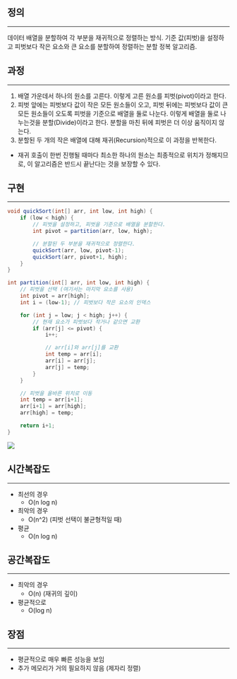 ## 정의

---

데이터 배열을 분할하여 각 부분을 재귀적으로 정렬하는 방식. 기준 값(피벗)을 설정하고 피벗보다 작은 요소와 큰 요소를 분할하여 정렬하는 분할 정복 알고리즘.

## 과정

---

1. 배열 가운데서 하나의 원소를 고른다. 이렇게 고른 원소를 피벗(pivot)이라고 한다.
2. 피벗 앞에는 피벗보다 값이 작은 모든 원소들이 오고, 피벗 뒤에는 피벗보다 값이 큰 모든 원소들이 오도록 피벗을 기준으로 배열을 둘로 나눈다. 이렇게 배열을 둘로 나누는것을 분할(Divide)이라고 한다. 분할을 마친 뒤에 피벗은 더 이상 움직이지 않는다.
3. 분할된 두 개의 작은 배열에 대해 재귀(Recursion)적으로 이 과정을 반복한다.
- 재귀 호출이 한번 진행될 때마다 최소한 하나의 원소는 최종적으로 위치가 정해지므로, 이 알고리즘은 반드시 끝난다는 것을 보장할 수 있다.

## 구현

---

```java
void quickSort(int[] arr, int low, int high) {
    if (low < high) {
        // 피벗을 설정하고, 피벗을 기준으로 배열을 분할한다.
        int pivot = partition(arr, low, high);

        // 분할된 두 부분을 재귀적으로 정렬한다.
        quickSort(arr, low, pivot-1);
        quickSort(arr, pivot+1, high);
    }
}

int partition(int[] arr, int low, int high) {
    // 피벗을 선택 (여기서는 마지막 요소를 사용)
    int pivot = arr[high];
    int i = (low-1); // 피벗보다 작은 요소의 인덱스

    for (int j = low; j < high; j++) {
        // 현재 요소가 피벗보다 작거나 같으면 교환
        if (arr[j] <= pivot) {
            i++;

            // arr[i]와 arr[j]를 교환
            int temp = arr[i];
            arr[i] = arr[j];
            arr[j] = temp;
        }
    }

    // 피벗을 올바른 위치로 이동
    int temp = arr[i+1];
    arr[i+1] = arr[high];
    arr[high] = temp;

    return i+1;
}
```
<img src="https://velog.velcdn.com/images/jinyoung985/post/0baa7439-c5f1-4116-8831-490711443777/image.gif">

## 시간복잡도

---

- 최선의 경우
    - O(n log n)
- 최악의 경우
    - O(n^2) (피벗 선택이 불균형적일 때)
- 평균
    - O(n log n)

## 공간복잡도

---

- 최악의 경우
    - O(n) (재귀의 깊이)
- 평균적으로
    - O(log n)

## 장점

---

- 평균적으로 매우 빠른 성능을 보임
- 추가 메모리가 거의 필요하지 않음 (제자리 정렬)